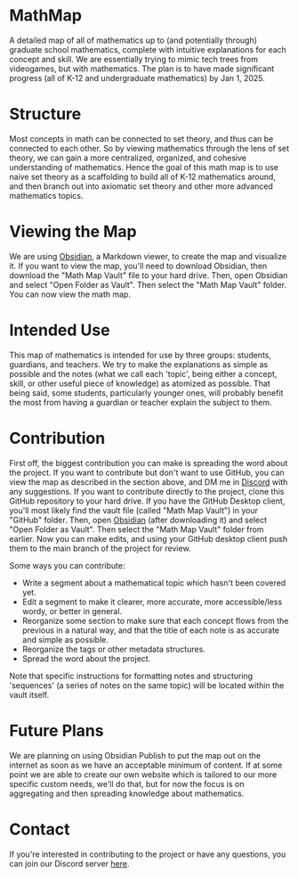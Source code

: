 # MathMap
A detailed map of all of mathematics up to (and potentially through) graduate school mathematics, complete with intuitive explanations for each concept and skill. We are essentially trying to mimic tech trees from videogames, but with mathematics. The plan is to have made significant progress (all of K-12 and undergraduate mathematics) by Jan 1, 2025.

# Structure
Most concepts in math can be connected to set theory, and thus can be connected to each other. So by viewing mathematics through the lens of set theory, we can gain a more centralized, organized, and cohesive understanding of mathematics. Hence the goal of this math map is to use naive set theory as a scaffolding to build all of K-12 mathematics around, and then branch out into axiomatic set theory and other more advanced mathematics topics.

# Viewing the Map
We are using [Obsidian](https://obsidian.md/), a Markdown viewer, to create the map and visualize it. If you want to view the map, you'll need to download Obsidian, then download the "Math Map Vault" file to your hard drive. Then, open Obsidian and select "Open Folder as Vault". Then select the "Math Map Vault" folder. You can now view the math map.

# Intended Use
This map of mathematics is intended for use by three groups: students, guardians, and teachers. We try to make the explanations as simple as possible and the notes (what we call each 'topic', being either a concept, skill, or other useful piece of knowledge) as atomized as possible. That being said, some students, particularly younger ones, will probably benefit the most from having a guardian or teacher explain the subject to them.

# Contribution
First off, the biggest contribution you can make is spreading the word about the project. If you want to contribute but don't want to use GitHub, you can view the map as described in the section above, and DM me in [Discord](https://discord.gg/dvW2HzBCMG) with any suggestions. If you want to contribute directly to the project, clone this GitHub repository to your hard drive. If you have the GitHub Desktop client, you'll most likely find the vault file (called "Math Map Vault") in your "GitHub" folder. Then, open [Obsidian](https://obsidian.md/) (after downloading it) and select "Open Folder as Vault". Then select the "Math Map Vault" folder from earlier. Now you can make edits, and using your GitHub desktop client push them to the main branch of the project for review.

Some ways you can contribute:
- Write a segment about a mathematical topic which hasn't been covered yet.
- Edit a segment to make it clearer, more accurate, more accessible/less wordy, or better in general.
- Reorganize some section to make sure that each concept flows from the previous in a natural way, and that the title of each note is as accurate and simple as possible.
- Reorganize the tags or other metadata structures.
- Spread the word about the project.

Note that specific instructions for formatting notes and structuring 'sequences' (a series of notes on the same topic) will be located within the vault itself.

# Future Plans
We are planning on using Obsidian Publish to put the map out on the internet as soon as we have an acceptable minimum of content. If at some point we are able to create our own website which is tailored to our more specific custom needs, we'll do that, but for now the focus is on aggregating and then spreading knowledge about mathematics.

# Contact
If you're interested in contributing to the project or have any questions, you can join our Discord server [here](https://discord.gg/dvW2HzBCMG).
